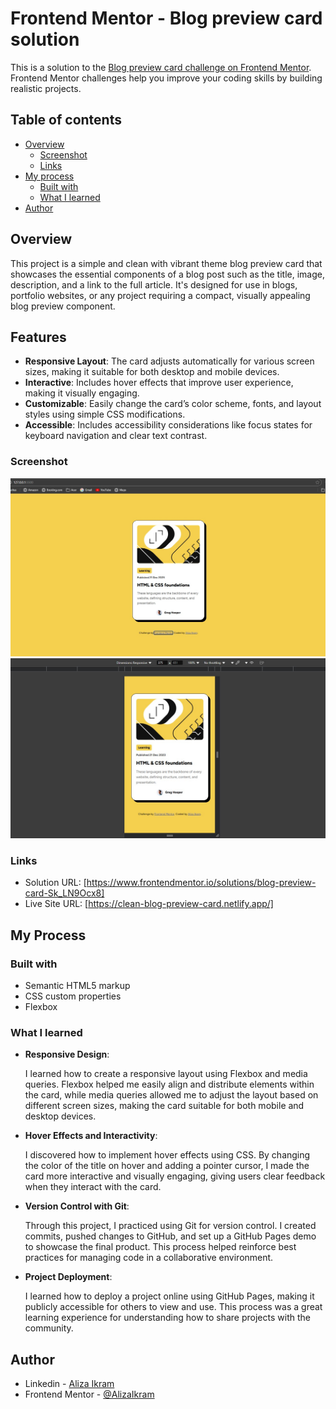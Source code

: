 # Frontend Mentor - Blog preview card solution

This is a solution to the [Blog preview card challenge on Frontend Mentor](https://www.frontendmentor.io/challenges/blog-preview-card-ckPaj01IcS). Frontend Mentor challenges help you improve your coding skills by building realistic projects. 

## Table of contents

- [Overview](#overview)
  - [Screenshot](#screenshot)
  - [Links](#links)
- [My process](#my-process)
  - [Built with](#built-with)
  - [What I learned](#what-i-learned)
- [Author](#author)


## Overview

This project is a simple and clean with vibrant theme blog preview card that showcases the essential components of a blog post such as the title, image, description, and a link to the full article. It's designed for use in blogs, portfolio websites, or any project requiring a compact, visually appealing blog preview component.

## Features

- **Responsive Layout**: The card adjusts automatically for various screen sizes, making it suitable for both desktop and mobile devices.
- **Interactive**: Includes hover effects that improve user experience, making it visually engaging.
- **Customizable**: Easily change the card’s color scheme, fonts, and layout styles using simple CSS modifications.
- **Accessible**: Includes accessibility considerations like focus states for keyboard navigation and clear text contrast.

### Screenshot

![Deskstop design](./screenshots/desktop-design.jpg)
![Mobile design](./screenshots/mobile-design.jpg)

### Links

- Solution URL: [https://www.frontendmentor.io/solutions/blog-preview-card-Sk_LN9Ocx8]
- Live Site URL: [https://clean-blog-preview-card.netlify.app/]

## My Process 

### Built with

- Semantic HTML5 markup
- CSS custom properties
- Flexbox

### What I learned

- **Responsive Design**:

  I learned how to create a responsive layout using Flexbox and media queries. Flexbox helped me easily align and distribute elements within the card, while media queries allowed me to adjust the layout based on different screen sizes, making the card suitable for both mobile and desktop devices.

- **Hover Effects and Interactivity**:

  I discovered how to implement hover effects using CSS. By changing the color of the title on hover and adding a pointer cursor, I made the card more interactive and visually engaging, giving users clear feedback when they interact with the card.

- **Version Control with Git**:

  Through this project, I practiced using Git for version control. I created commits, pushed changes to GitHub, and set up a GitHub Pages   demo to showcase the final product. This process helped reinforce best practices for managing code in a collaborative environment.

- **Project Deployment**:

  I learned how to deploy a project online using GitHub Pages, making it publicly accessible for others to view and use. This process was a great learning experience for understanding how to share projects with the community.

## Author

- Linkedin - [Aliza Ikram](https://www.linkedin.com/in/aliza-ikram/)
- Frontend Mentor - [@AlizaIkram](https://www.frontendmentor.io/profile/AlizaIkram)
